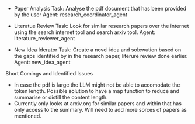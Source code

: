 

- Paper Analysis Task:
  Analyse the pdf document that has been provided by the user
  Agent: research_coordinator_agent

- Literatue Review Task:
  Look for similar research papers over the internet using the search internet tool and search arxiv tool. 
  Agent: literature_reviewer_agent

- New Idea Iderator Task: 
  Create a novel idea and solxwution based on the gaps identified by in the research paper, literure review done earlier. 
  Agent: new_idea_agent


Short Comings and Identified Issues

- In case the pdf is large the LLM might not be able to accomodate the token length. Possible solution to have a map function to reduce and summarise or distill the content length.
- Currently only looks at arxiv.org for similar papers and within that has only access to the summary. Will need to add more sorces of papers as mentioned.

